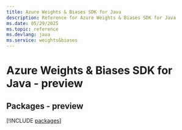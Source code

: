 ```yaml
---
title: Azure Weights & Biases SDK for Java
description: Reference for Azure Weights & Biases SDK for Java
ms.date: 05/29/2025
ms.topic: reference
ms.devlang: java
ms.service: weights&biases
---
```

# Azure Weights & Biases SDK for Java - preview
## Packages - preview
[!INCLUDE [packages](weights-&-biases-index.md)]